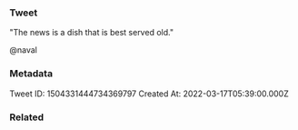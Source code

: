 ### Tweet
"The news is a dish that is best served old."

@naval

### Metadata
Tweet ID: 1504331444734369797
Created At: 2022-03-17T05:39:00.000Z

### Related

